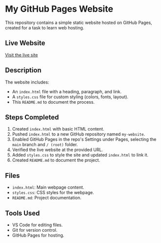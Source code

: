 # My GitHub Pages Website

This repository contains a simple static website hosted on GitHub Pages, created for a task to learn web hosting.

## Live Website
[Visit the live site](https://akashk726.github.io/my-website/)

## Description
The website includes:
- An `index.html` file with a heading, paragraph, and link.
- A `styles.css` file for custom styling (colors, fonts, layout).
- This `README.md` to document the process.

## Steps Completed
1. Created `index.html` with basic HTML content.
2. Pushed `index.html` to a new GitHub repository named `my-website`.
3. Enabled GitHub Pages in the repo's Settings under Pages, selecting the `main` branch and `/ (root)` folder.
4. Verified the live website at the provided URL.
5. Added `styles.css` to style the site and updated `index.html` to link it.
6. Created `README.md` to document the project.

## Files
- `index.html`: Main webpage content.
- `styles.css`: CSS styles for the webpage.
- `README.md`: Project documentation.

## Tools Used
- VS Code for editing files.
- Git for version control.
- GitHub Pages for hosting.
